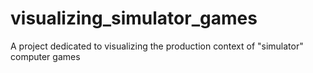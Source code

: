 # visualizing_simulator_games
A project dedicated to visualizing the production context of "simulator" computer games
